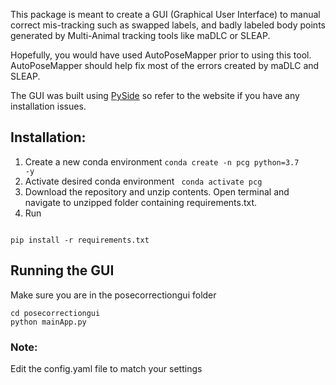 This package is meant to create a GUI (Graphical User Interface) to manual 
correct mis-tracking such as swapped labels, and badly labeled body points 
generated by Multi-Animal tracking tools like maDLC or SLEAP.

Hopefully, you would have used AutoPoseMapper prior to using this tool. 
AutoPoseMapper should help fix most of the errors created by maDLC and SLEAP.

The GUI was built using [PySide](https://wiki.qt.io/Qt_for_Python) 
so refer to the website if you have any installation issues.

## Installation:
1. Create a new conda environment <code>conda create -n pcg python=3.7 -y </code>
2. Activate desired conda environment <code> conda activate pcg </code>
3. Download the repository and unzip contents. Open terminal and 
navigate to unzipped folder containing requirements.txt.
4. Run   
<code>
pip install -r requirements.txt  
</code>  

## Running the GUI
Make sure you are in the posecorrectiongui folder
```commandline
cd posecorrectiongui
python mainApp.py
```

### Note:
Edit the config.yaml file to match your settings